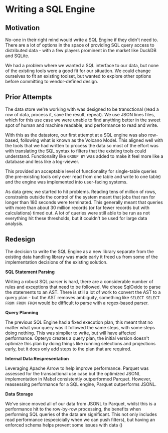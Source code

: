 # Writing a SQL Engine

## Motivation

No-one in their right mind would write a SQL Engine if they didn't need to. There are a lot of options in the space of providing SQL query access to distributed data - with a few players prominent in the market like DuckDB and SQLite.

We had a problem where we wanted a SQL interface to our data, but none of the existing tools were a good fit for our situation. We could change ourselves to fit an existing toolset, but wanted to explore other options before committing to vendor-defined design.

## Prior Attempts

The data store we're working with was designed to be transctional (read a row of data, process it, save the result, repeat). We use JSON lines files, which for this use case we were unable to find anything better in the sweet spot of human and machine readable, and performance to read and write.

With this as the datastore, our first attempt at a SQL engine was also row-based, following what is known as the Volcano Model. This aligned well with the tools that we had written to process the data so most of the effort was with translating the SQL syntax to filters that the existing tools could understand. Functionality like `GROUP BY` was added to make it feel more like a database and less like a log-viewer.

This provided an acceptable level of functionality for single-table queries (the pre-existing tools only ever read from one table and write to one table) and the engine was implemented into user-facing systems.

As data grew, we started to hit problems. Reading tens of million of rows, constraints outside the control of the system meant that jobs that ran for longer than 180 seconds were terminated. This generally meant that queries with more than about 30 million records (or far fewer records but with calculations) timed out. A lot of queries were still able to be run as not everything hit these thresholds, but it couldn't be used for large data analysis.

## Redesign

The decision to write the SQL Engine as a new library separate from the existing data handling library was made early it freed us from some of the implementation decisions of the existing solution.

**SQL Statement Parsing**

Writing a robust SQL parser is hard, there are a considerable number of rules and exceptions that need to be followed. We chose SqlOxide to parse the statements to an AST. There is still a lot of work to convert the AST to a query plan - but the AST removes ambiguity, something like `SELECT SELECT FROM FROM FROM` would be difficult to parse with a regex-based parser.

**Query Planning**

The previous SQL Engine had a fixed execution plan, this meant that no matter what your query was it followed the same steps, with some steps doing nothing. This was simplier to write, but will have affected performance. Opteryx creates a query plan, the initial version doesn't optimize this plan by doing things like running selections and projections early, but it does only add steps to the plan that are required. 

**Internal Data Respresentation**

Leveraging Apache Arrow to help improve performance. Parquet was assessed for the transactional use case but the optimized JSONL implementation in Mabel consistently outperformed Parquet. However, reassessing performance for a SQL engine, Parquet outperforms JSONL. 

**Data Storage**

We've since moved all of our data from JSONL to Parquet, whilst this is a performance hit to the row-by-row processing, the benefits when performing SQL queries of the data are significant. This not only includes read performance (especicially when we can push filters), but having an enforced schema helps prevent some issues with data ()

